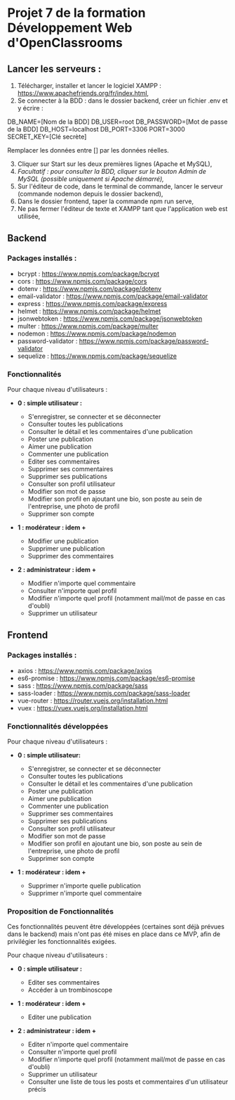 # Projet 7 de la formation Développement Web d'OpenClassrooms

## Lancer les serveurs :

1) Télécharger, installer et lancer le logiciel XAMPP : https://www.apachefriends.org/fr/index.html,
2) Se connecter à la BDD : dans le dossier backend, créer un fichier .env et y écrire :

DB_NAME=[Nom de la BDD]
DB_USER=root
DB_PASSWORD=[Mot de passe de la BDD]
DB_HOST=localhost
DB_PORT=3306
PORT=3000
SECRET_KEY=[Clé secrète]

Remplacer les données entre [] par les données réelles.

3) Cliquer sur Start sur les deux premières lignes (Apache et MySQL),
4) *Facultatif : pour consulter la BDD, cliquer sur le bouton Admin de MySQL (possible uniquement si Apache démarré),*
5) Sur l'éditeur de code, dans le terminal de commande, lancer le serveur (commande nodemon depuis le dossier backend),
6) Dans le dossier frontend, taper la commande npm run serve,
7) Ne pas fermer l'éditeur de texte et XAMPP tant que l'application web est utilisée,

## Backend
### Packages installés :

* bcrypt : https://www.npmjs.com/package/bcrypt
* cors : https://www.npmjs.com/package/cors
* dotenv : https://www.npmjs.com/package/dotenv
* email-validator : https://www.npmjs.com/package/email-validator
* express : https://www.npmjs.com/package/express
* helmet : https://www.npmjs.com/package/helmet
* jsonwebtoken : https://www.npmjs.com/package/jsonwebtoken
* multer : https://www.npmjs.com/package/multer
* nodemon : https://www.npmjs.com/package/nodemon
* password-validator : https://www.npmjs.com/package/password-validator
* sequelize : https://www.npmjs.com/package/sequelize


### Fonctionnalités

Pour chaque niveau d'utilisateurs :

* **0 : simple utilisateur :**
  
  - S'enregistrer, se connecter et se déconnecter
  - Consulter toutes les publications 
  - Consulter le détail et les commentaires d'une publication
  - Poster une publication
  - Aimer une publication
  - Commenter une publication
  - Editer ses commentaires
  - Supprimer ses commentaires
  - Supprimer ses publications
  - Consulter son profil utilisateur
  - Modifier son mot de passe
  - Modifier son profil en ajoutant une bio, son poste au sein de l'entreprise, une photo de profil
  - Supprimer son compte
  
* **1 : modérateur : idem +**
  
  - Modifier une publication
  - Supprimer une publication
  - Supprimer des commentaires
  
* **2 : administrateur : idem +**
  
  - Modifier n'importe quel commentaire
  - Consulter n'importe quel profil
  - Modifier n'importe quel profil (notamment mail/mot de passe en cas d'oubli)
  - Supprimer un utilisateur

## Frontend
### Packages installés :

* axios : https://www.npmjs.com/package/axios
* es6-promise : https://www.npmjs.com/package/es6-promise
* sass : https://www.npmjs.com/package/sass
* sass-loader : https://www.npmjs.com/package/sass-loader
* vue-router : https://router.vuejs.org/installation.html
* vuex : https://vuex.vuejs.org/installation.html

### Fonctionnalités développées

Pour chaque niveau d'utilisateurs :

* **0 : simple utilisateur:**

  - S'enregistrer, se connecter et se déconnecter
  - Consulter toutes les publications 
  - Consulter le détail et les commentaires d'une publication
  - Poster une publication
  - Aimer une publication
  - Commenter une publication
  - Supprimer ses commentaires
  - Supprimer ses publications
  - Consulter son profil utilisateur
  - Modifier son mot de passe
  - Modifier son profil en ajoutant une bio, son poste au sein de l'entreprise, une photo de profil
  - Supprimer son compte 
  
* **1 : modérateur : idem +**
  
  - Supprimer n'importe quelle publication
  - Supprimer n'importe quel commentaire

### Proposition de Fonctionnalités

Ces fonctionnalités peuvent être développées (certaines sont déjà prévues dans le backend) mais n'ont pas été mises en place dans ce MVP, afin de privilégier les fonctionnalités exigées.

Pour chaque niveau d'utilisateurs :

* **0 : simple utilisateur :**

  - Editer ses commentaires
  - Accéder à un trombinoscope
  
* **1 : modérateur : idem +**
  
  - Editer une publication
  
* **2 : administrateur : idem +**
  
  - Editer n'importe quel commentaire
  - Consulter n'importe quel profil
  - Modifier n'importe quel profil (notamment mail/mot de passe en cas d'oubli)
  - Supprimer un utilisateur
  - Consulter une liste de tous les posts et commentaires d'un utilisateur précis